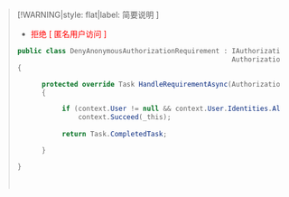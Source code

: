 <br/>

>[!WARNING|style: flat|label: 简要说明 ]
>
>- <span style='color:red'>拒绝 [ 匿名用户访问 ]</span>
>
>```csharp
>public class DenyAnonymousAuthorizationRequirement : IAuthorizationRequirement,
>                                                      AuthorizationHandler<DenyAnonymousAuthorizationRequirement>
>{
>
>       protected override Task HandleRequirementAsync(AuthorizationHandlerContext context, DenyAnonymousAuthorizationRequirement _this)
>       {
>
>            if (context.User != null && context.User.Identities.All(x=> x.IsAuthenticated))
>                context.Succeed(_this);
>          
>            return Task.CompletedTask;
>
>       }               
>
>}
>
>
>```
>
><br/>

